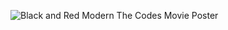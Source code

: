 ![Black and Red Modern The Codes Movie Poster ](https://github.com/PsychoCodeHub/.github/assets/85847880/0f05339c-08f5-471c-83ff-af947263bb18)
